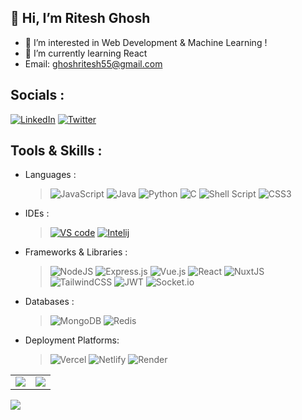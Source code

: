 ## 👋 Hi, I’m Ritesh Ghosh
- 👀 I’m interested in Web Development & Machine Learning !
- 🌱 I’m currently learning React
- Email: ghoshritesh55@gmail.com


## Socials :

[![LinkedIn](https://img.shields.io/badge/LinkedIn-%230077B5.svg?style=for-the-badge&logo=linkedin&logoColor=white)](https://www.linkedin.com/in/ritesh-ghosh-69b368249/)   [![Twitter](https://img.shields.io/badge/Twitter-%231DA1F2.svg?style=for-the-badge&logo=Twitter&logoColor=white)](https://twitter.com/ritesh_5l) 

## Tools & Skills :

- Languages :

  > ![JavaScript](https://img.shields.io/badge/javascript-%23323330.svg?style=for-the-badge&logo=javascript&logoColor=%23F7DF1E) ![Java](https://img.shields.io/badge/java-%23ED8B00.svg?style=for-the-badge&logo=java&logoColor=white) ![Python](https://img.shields.io/badge/python-3670A0?style=for-the-badge&logo=python&logoColor=ffdd54) ![C](https://img.shields.io/badge/c-%2300599C.svg?style=for-the-badge&logo=c&logoColor=white) ![Shell Script](https://img.shields.io/badge/shell_script-%23121011.svg?style=for-the-badge&logo=gnu-bash&logoColor=white)  ![CSS3](https://img.shields.io/badge/css3-%231572B6.svg?style=for-the-badge&logo=css3&logoColor=white) 

- IDEs :
  > [![VS code](https://img.shields.io/badge/VSCode-0078D4?style=for-the-badge&logo=visual%20studio%20code&logoColor=black)](https://img.shields.io/badge/VSCode-0078D4?style=for-the-badge&logo=visual%20studio%20code&logoColor=black) [![Intelij](https://img.shields.io/badge/IntelliJ_IDEA-000000.svg?style=for-the-badge&logo=intellij-idea&logoColor=white)](https://img.shields.io/badge/IntelliJ_IDEA-000000.svg?style=for-the-badge&logo=intellij-idea&logoColor=white)

- Frameworks & Libraries :
  > ![NodeJS](https://img.shields.io/badge/node.js-6DA55F?style=for-the-badge&logo=node.js&logoColor=white) ![Express.js](https://img.shields.io/badge/express.js-%23404d59.svg?style=for-the-badge&logo=express&logoColor=%2361DAFB) ![Vue.js](https://img.shields.io/badge/vuejs-%2335495e.svg?style=for-the-badge&logo=vuedotjs&logoColor=%234FC08D) ![React](https://img.shields.io/badge/react-%2320232a.svg?style=for-the-badge&logo=react&logoColor=%2361DAFB) ![NuxtJS](https://img.shields.io/badge/Nuxt-black?style=for-the-badge&logo=nuxt.js&logoColor=white) ![TailwindCSS](https://img.shields.io/badge/tailwindcss-%2338B2AC.svg?style=for-the-badge&logo=tailwind-css&logoColor=white) ![JWT](https://img.shields.io/badge/JWT-black?style=for-the-badge&logo=JSON%20web%20tokens) ![Socket.io](https://img.shields.io/badge/Socket.io-black?style=for-the-badge&logo=socket.io&badgeColor=010101)

- Databases :
  > ![MongoDB](https://img.shields.io/badge/MongoDB-%234ea94b.svg?style=for-the-badge&logo=mongodb&logoColor=white) ![Redis](https://img.shields.io/badge/redis-%23DD0031.svg?style=for-the-badge&logo=redis&logoColor=white)

- Deployment Platforms:
  > ![Vercel](https://img.shields.io/badge/vercel-%23000000.svg?style=for-the-badge&logo=vercel&logoColor=white) ![Netlify](https://img.shields.io/badge/netlify-%23000000.svg?style=for-the-badge&logo=netlify&logoColor=#00C7B7) ![Render](https://img.shields.io/badge/Render-%46E3B7.svg?style=for-the-badge&logo=render&logoColor=white)

<table style="border: none;">
  <tr>
    <td>
      <img src="https://github-readme-stats.vercel.app/api?username=ghoshRitesh12&include_all_commits=true&count_private=true&show_icons=true&line_height=20&theme=dracula"/>
    </td>
    <td>
      <img src="https://github-readme-stats.vercel.app/api/top-langs?username=ghoshRitesh12&show_icons=true&locale=en&layout=compact&theme=dracula" />
    
  </tr>
</table>
<p>
<img align="center" src="http://github-readme-streak-stats.herokuapp.com?user=ghoshRitesh12&theme=dracula"/>
</p>

